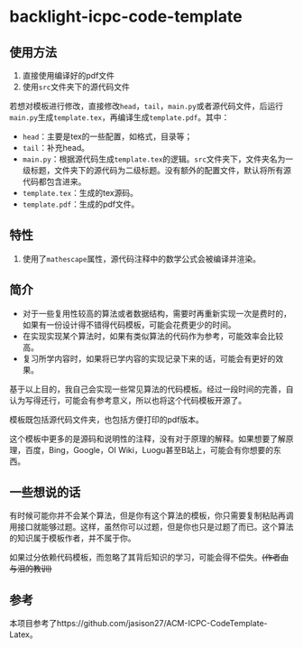# backlight-icpc-code-template

## 使用方法

1. 直接使用编译好的pdf文件
2. 使用`src`文件夹下的源代码文件

若想对模板进行修改，直接修改`head`，`tail`，`main.py`或者源代码文件，后运行`main.py`生成`template.tex`，再编译生成`template.pdf`。其中：

- `head`：主要是tex的一些配置，如格式，目录等；
- `tail`：补充head。
- `main.py`：根据源代码生成`template.tex`的逻辑。`src`文件夹下，文件夹名为一级标题，文件夹下的源代码为二级标题。没有额外的配置文件，默认将所有源代码都包含进来。
- `template.tex`：生成的tex源码。
- `template.pdf`：生成的pdf文件。

## 特性

1. 使用了`mathescape`属性，源代码注释中的数学公式会被编译并渲染。

## 简介

- 对于一些复用性较高的算法或者数据结构，需要时再重新实现一次是费时的，如果有一份设计得不错得代码模板，可能会花费更少的时间。
- 在实现实现某个算法时，如果有类似算法的代码作为参考，可能效率会比较高。
- 复习所学内容时，如果将已学内容的实现记录下来的话，可能会有更好的效果。

基于以上目的，我自己会实现一些常见算法的代码模板。经过一段时间的完善，自认为写得还行，可能会有参考意义，所以也将这个代码模板开源了。

模板既包括源代码文件夹，也包括方便打印的pdf版本。

这个模板中更多的是源码和说明性的注释，没有对于原理的解释。如果想要了解原理，百度，Bing，Google，OI Wiki，Luogu甚至B站上，可能会有你想要的东西。

## 一些想说的话

有时候可能你并不会某个算法，但是你有这个算法的模板，你只需要复制粘贴再调用接口就能够过题。这样，虽然你可以过题，但是你也只是过题了而已。这个算法的知识属于模板作者，并不属于你。

如果过分依赖代码模板，而忽略了其背后知识的学习，可能会得不偿失。~~(作者血与泪的教训)~~

## 参考

本项目参考了https://github.com/jasison27/ACM-ICPC-CodeTemplate-Latex。